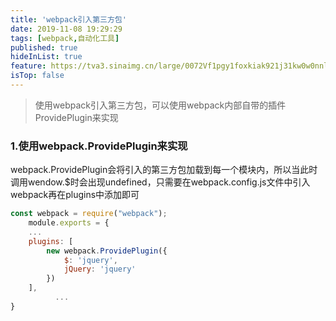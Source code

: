 ```yaml
---
title: 'webpack引入第三方包'
date: 2019-11-08 19:29:29
tags: [webpack,自动化工具]
published: true
hideInList: true
feature: https://tva3.sinaimg.cn/large/0072Vf1pgy1foxkiak921j31kw0w0nnl.jpg
isTop: false
---
```

> 使用webpack引入第三方包，可以使用webpack内部自带的插件ProvidePlugin来实现

<!-- more -->

### 1.使用webpack.ProvidePlugin来实现

webpack.ProvidePlugin会将引入的第三方包加载到每一个模块内，所以当此时调用wendow.$时会出现undefined，只需要在webpack.config.js文件中引入webpack再在plugins中添加即可
			
```javascript
const webpack = require("webpack");
	module.exports = {
    ...
    plugins: [
        new webpack.ProvidePlugin({
            $: 'jquery',
            jQuery: 'jquery'
        })
    ],
		  ...
}
```
